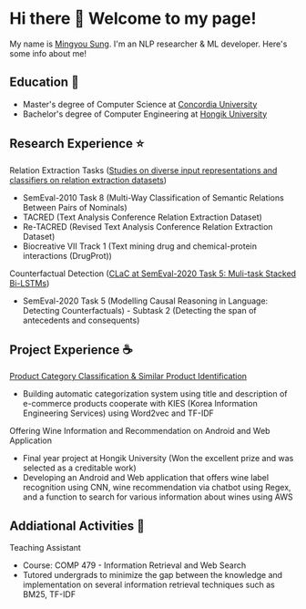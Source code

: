# Hi there 👋 Welcome to my page!

My name is <a href="http://www.linkedin.com/in/mingyou-sung-0449a0184/">Mingyou Sung</a>. I'm an NLP researcher & ML developer. Here's some info about me!

## Education 🏫
- Master's degree of Computer Science at <a href="http://www.concordia.ca/">Concordia University</a>
- Bachelor's degree of Computer Engineering at <a href="http://en.hongik.ac.kr/index.do/">Hongik University</a>

## Research Experience ⭐
Relation Extraction Tasks (<a href="http://spectrum.library.concordia.ca/id/eprint/990412/">Studies on diverse input representations and classifiers on relation extraction datasets</a>)
- SemEval-2010 Task 8 (Multi-Way Classification of Semantic Relations Between Pairs of Nominals)
- TACRED (Text Analysis Conference Relation Extraction Dataset)
- Re-TACRED (Revised Text Analysis Conference Relation Extraction Dataset)
- Biocreative VII Track 1 (Text mining drug and chemical-protein interactions (DrugProt))

Counterfactual Detection (<a href="http://aclanthology.org/2020.semeval-1.54/">CLaC at SemEval-2020 Task 5: Muli-task Stacked Bi-LSTMs</a>)
- SemEval-2020 Task 5 (Modelling Causal Reasoning in Language: Detecting Counterfactuals) - Subtask 2
(Detecting the span of antecedents and consequents)

## Project Experience ☕
<a href="http://iml.hongik.ac.kr/projects.html">Product Category Classification & Similar Product Identification</a>
- Building automatic categorization system using title and description of e-commerce products cooperate
with KIES (Korea Information Engineering Services) using Word2vec and TF-IDF

Offering Wine Information and Recommendation on Android and Web Application
- Final year project at Hongik University (Won the excellent prize and was selected as a creditable work)
- Developing an Android and Web application that offers wine label recognition using CNN, wine
recommendation via chatbot using Regex, and a function to search for various information about wines using AWS

## Addiational Activities 📝
Teaching Assistant
- Course: COMP 479 - Information Retrieval and Web Search
- Tutored undergrads to minimize the gap between the knowledge and implementation on several
information retrieval techniques such as BM25, TF-IDF



